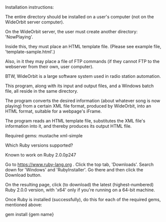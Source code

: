 Installation instructions:

The entire directory should be installed on a user's computer (not on the WideOrbit server computer).

On the WideOrbit server, the user must create another directory: 'NowPlaying'.

Inside this, they must place an HTML template file. (Please see example file, 'template-sample.html'.)

Also, in it they may place a file of FTP commands (if they cannot FTP to the webserver from their own, user computer).


BTW, WideOrbit is a large software system
used in radio station automation.

This program, along with its input and output files,
and a Windows batch file, all reside in the same directory.

The program converts the desired information
(about whatever song is now playing)
from a certain XML file format, produced by WideOrbit,
into an HTML format, suitable for a webpage's iFrame.

The program reads an HTML template file,
substitutes the XML file's information into it,
and thereby produces its output HTML file.

Required gems:
mustache
xml-simple

Which Ruby versions supported?

Known to work on Ruby
2.0.0p247

Go to https://www.ruby-lang.org . Click the top tab, 'Downloads'.
Search down for 'Windows' and 'RubyInstaller'. Go there and then click the Download button.

On the resulting page, click (to download) the latest (highest-numbered) Ruby 2.0.0 version, with 'x64' only if you're running on a 64-bit machine.


Once Ruby is installed (successfully), do this for each of the required gems, mentioned above:

gem install {gem name}
